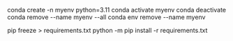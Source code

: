 conda create -n myenv python=3.11
conda activate myenv
conda deactivate
conda remove --name myenv --all
conda env remove --name myenv


pip freeze > requirements.txt
python -m pip install -r requirements.txt